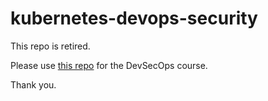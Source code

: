 # kubernetes-devops-security

This repo is retired.

Please use [this repo](https://github.com/kodekloudhub/devsecops) for the DevSecOps course.

Thank you. 